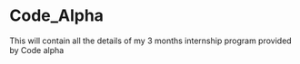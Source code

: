 # Code_Alpha
This will contain all the details of my 3 months internship program provided by Code alpha
